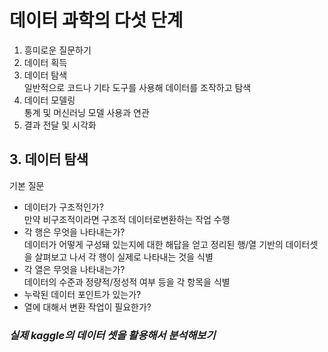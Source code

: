 # 데이터 과학의 다섯 단계

1. 흥미로운 질문하기
2. 데이터 획득
3. 데이터 탐색  
   일반적으로 코드나 기타 도구를 사용해 데이터를 조작하고 탐색
4. 데이터 모델링  
   통계 및 머신러닝 모델 사용과 연관
5. 결과 전달 및 시각화



## 3. 데이터 탐색

기본 질문

- 데이터가 구조적인가?  
  만약 비구조적이라면 구조적 데이터로변환하는 작업 수행
- 각 행은 무엇을 나타내는가?  
  데이터가 어떻게 구성돼 있는지에 대한 해답을 얻고 정리된 행/열 기반의 데이터셋을 살펴보고 나서 각 행이 실제로 나타내는 것을 식별
- 각 열은 무엇을 나타내는가?  
  데이터의 수준과 정량적/정성적 여부 등을 각 항목을 식별
- 누락된 데이터 포인트가 있는가?
- 열에 대해서 변환 작업이 필요한가?



### *실제 kaggle의 데이터 셋을 활용해서 분석해보기*